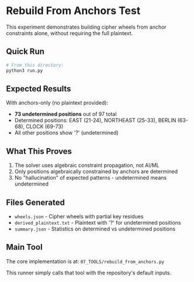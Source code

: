 # Rebuild From Anchors Test

This experiment demonstrates building cipher wheels from anchor constraints alone, without requiring the full plaintext.

## Quick Run

```bash
# From this directory:
python3 run.py
```

## Expected Results

With anchors-only (no plaintext provided):
- **73 undetermined positions** out of 97 total
- Determined positions: EAST (21-24), NORTHEAST (25-33), BERLIN (63-68), CLOCK (69-73)
- All other positions show '?' (undetermined)

## What This Proves

1. The solver uses algebraic constraint propagation, not AI/ML
2. Only positions algebraically constrained by anchors are determined
3. No "hallucination" of expected patterns - undetermined means undetermined

## Files Generated

- `wheels.json` - Cipher wheels with partial key residues
- `derived_plaintext.txt` - Plaintext with '?' for undetermined positions
- `summary.json` - Statistics on determined vs undetermined positions

## Main Tool

The core implementation is at: `07_TOOLS/rebuild_from_anchors.py`

This runner simply calls that tool with the repository's default inputs.
